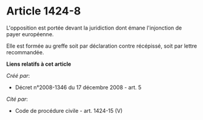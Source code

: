 # Article 1424-8

L'opposition est portée devant la juridiction dont émane l'injonction de payer européenne. 

Elle est formée au greffe soit par déclaration contre récépissé, soit par lettre recommandée.

**Liens relatifs à cet article**

_Créé par_:

  - Décret n°2008-1346 du 17 décembre 2008 - art. 5

_Cité par_:

  - Code de procédure civile - art. 1424-15 (V)
